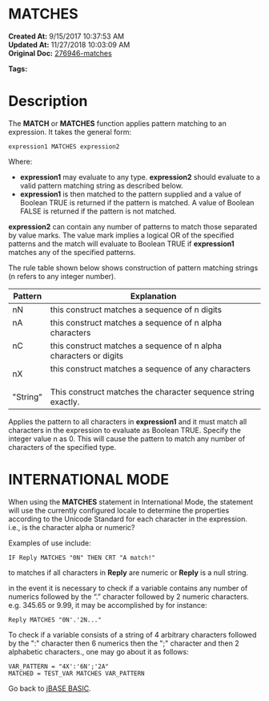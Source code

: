 # MATCHES

**Created At:** 9/15/2017 10:37:53 AM  
**Updated At:** 11/27/2018 10:03:09 AM  
**Original Doc:** [276946-matches](https://docs.jbase.com/36868-jbase-basic/276946-matches)  

**Tags:**
<badge text='string handling' vertical='middle' />

# Description

The **MATCH** or **MATCHES** function applies pattern matching to an expression. It takes the general form:

```
expression1 MATCHES expression2
```

Where:

- **expression1** may evaluate to any type. **expression2** should evaluate to a valid pattern matching string as described below.
- **expression1** is then matched to the pattern supplied and a value of Boolean TRUE is returned if the pattern is matched. A value of Boolean FALSE is returned if the pattern is not matched.


**expression2** can contain any number of patterns to match those separated by value marks. The value mark implies a logical OR of the specified patterns and the match will evaluate to Boolean TRUE if **expression1** matches any of the specified patterns.

The rule table shown below shows construction of pattern matching strings (n refers to any integer number).


| Pattern<br> | Explanation<br> |
| --- | --- |
| nN<br> | this construct matches a sequence of n digits<br> |
| nA<br><br> | this construct matches a sequence of n alpha characters<br> |
| nC<br><br> | this construct matches a sequence of n alpha characters or digits<br> |
| nX<br> | this construct matches a sequence of any characters<br><br> |
| "String"<br> | This construct matches the character sequence string exactly.<br> |


Applies the pattern to all characters in **expression1** and it must match all characters in the expression to evaluate as Boolean TRUE. Specify the integer value n as 0. This will cause the pattern to match any number of characters of the specified type.



# **INTERNATIONAL MODE**

When using the **MATCHES** statement in International Mode, the statement will use the currently configured locale to determine the properties according to the Unicode Standard for each character in the expression. i.e., is the character alpha or numeric?

Examples of use include:

```
IF Reply MATCHES "0N" THEN CRT "A match!"
```

to matches if all characters in **Reply** are numeric or **Reply** is a null string.

in the event it is necessary to check if a variable contains any number of numerics followed by the “.” character followed by 2 numeric characters. e.g. 345.65 or 9.99, it may be accomplished by for instance:

```
Reply MATCHES "0N'.'2N..." 
```



To check if a variable consists of a string of 4 arbitrary characters followed by the ":" character then 6 numerics then the ";" character and then 2 alphabetic characters., one may go about it as follows:

```
VAR_PATTERN = "4X':'6N';'2A"
MATCHED = TEST_VAR MATCHES VAR_PATTERN
```



Go back to [jBASE BASIC](./../jbase-basic-programmers-reference-guide).
